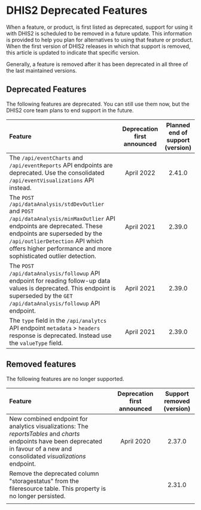 # DHIS2 Deprecated Features

When a feature, or product, is first listed as deprecated, support for using it with DHIS2 is scheduled to be removed in a future update.
This information is provided to help you plan for alternatives to using that feature or product.
When the first version of DHIS2 releases in which that support is removed, this article is updated to indicate that specific version.

Generally, a feature is removed after it has been deprecated in all three of the last maintained versions.

## Deprecated Features

The following features are deprecated. You can still use them now, but the DHIS2 core team plans to end support in the future.

|Feature|Deprecation first announced|Planned end of support<br>(version)|
|:---------|:---:|:---:|
|The `/api/eventCharts` and `/api/eventReports` API endpoints are deprecated. Use the consolidated `/api/eventVisualizations` API instead.|April 2022|2.41.0|
|The `POST /api/dataAnalysis/stdDevOutlier` and `POST /api/dataAnalysis/minMaxOutlier` API endpoints are deprecated. These endpoints are superseded by the `/api/outlierDetection` API which offers higher performance and more sophisticated outlier detection. |April 2021|2.39.0|
|The `POST /api/dataAnalysis/followup` API endpoint for reading follow-up data values is deprecated. This endpoint is superseded by the `GET /api/dataAnalysis/followup` API endpoint. |April 2021|2.39.0|
|The `type` field in the `/api/analytcs` API endpoint `metadata` > `headers` response is deprecated. Instead use the `valueType` field. |April 2021|2.39.0|


## Removed features

The following features are no longer supported.

|Feature|Deprecation first announced|Support removed<br>(version)|
|:---------|:---:|:---:|
|New combined endpoint for analytics visualizations: The _reportsTables_ and _charts_ endpoints have been deprecated in favour of a new and consolidated _visualizations_ endpoint.|April 2020|2.37.0|
|Remove the deprecated column "storagestatus" from the fileresource table. This property is no longer persisted.||2.31.0|
||||
